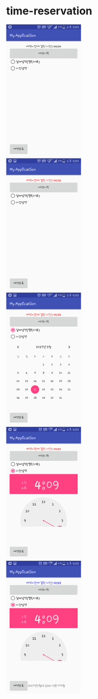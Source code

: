 # time-reservation

<img src='https://github.com/kchs942/time-reservation/blob/master/app/pics/Screenshot_2016-12-02-16-02-03.png?raw=true' width="200"><br>
<img src='https://github.com/kchs942/time-reservation/blob/master/app/pics/Screenshot_2016-12-02-16-02-13.png?raw=true' width="200"><br>
<img src='https://github.com/kchs942/time-reservation/blob/master/app/pics/Screenshot_2016-12-02-16-02-33.png?raw=true' width="200"><br>
<img src='https://github.com/kchs942/time-reservation/blob/master/app/pics/Screenshot_2016-12-02-16-02-49.png?raw=true' width="200"><br>
<img src='https://github.com/kchs942/time-reservation/blob/master/app/pics/Screenshot_2016-12-02-16-02-59.png?raw=true' width="200"><br>
